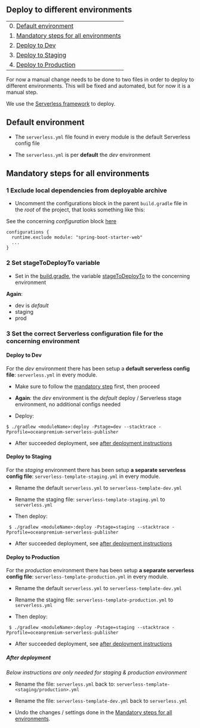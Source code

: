 ## Deploy to different environments

|                                                                              |
|------------------------------------------------------------------------------|
| 0. [Default environment](#markdown-header-default-environment)           |
| 1. [Mandatory steps for all environments](#markdown-header-mandatory-steps-for-all-environments)|
| 2. [Deploy to Dev](#markdown-header-deploy-to-dev)           |
| 3. [Deploy to Staging](#markdown-header-deploy-to-staging)     |
| 4. [Deploy to Production](#markdown-header-deploy-to-production)                             |

For now a manual change needs to be done to two files in order to deploy to different environments.
This will be fixed and automated, but for now it is a manual step.

We use the [Serverless framework](https://serverless.com) to deploy.

## Default environment

- The `serverless.yml` file found in every module is the default Serverless config file

- The `serverless.yml` is per **default** the _dev_ environment

## Mandatory steps for all environments

### 1 Exclude local dependencies from deployable archive

-  Uncomment the configurations block in the parent `build.gradle` file in the _root_ of the project, that looks something like this:

See the concerning _configuration_ block [here](https://bitbucket.org/oceanpremium/ocean-premium-api/src/0d0267dee6352416585faa3165a12f0fad583fe8/build.gradle#lines-233:241)

```
configurations {
  runtime.exclude module: "spring-boot-starter-web"
  ...
}
```

### 2 Set stageToDeployTo variable 

- Set in the [build.gradle](https://bitbucket.org/oceanpremium/ocean-premium-api/src/fbbe4dbaa85d3778586714bd3b734ff93711da05/build.gradle#lines-291:293), the variable [stageToDeployTo](https://bitbucket.org/oceanpremium/ocean-premium-api/src/fbbe4dbaa85d3778586714bd3b734ff93711da05/build.gradle#lines-291:293) to the concerning environment

**Again**: 

- dev is _default_ 
- staging 
- prod

### 3 Set the correct Serverless configuration file for the concerning environment

#### Deploy to Dev

For the _dev_ environment there has been setup a **default serverless config file**: `serverless.yml` in every module.


- Make sure to follow the [mandatory step](#markdown-header-mandatory-steps-for-all-environments) first, then proceed

- **Again**: the _dev_ environment is the _default_ deploy / Serverless stage environment, no additional configs needed

- Deploy:

```
$ ./gradlew <moduleName>:deploy -Pstage=dev --stacktrace -Pprofile=oceanpremium-serverless-publisher
```

- After succeeded deployment, see [after deployment instructions](#markdown-header-after-deployment)

#### Deploy to Staging

For the _staging_ environment there has been setup **a separate serverless config file**:
`serverless-template-staging.yml` in every module. 

- Rename the default `serverless.yml` to `serverless-template-dev.yml` 

- Rename the staging file: `serverless-template-staging.yml` to `serverless.yml`

- Then deploy:

```
 $ ./gradlew <moduleName>:deploy -Pstage=staging --stacktrace -Pprofile=oceanpremium-serverless-publisher
```

- After succeeded deployment, see [after deployment instructions](#markdown-header-after-deployment)

#### Deploy to Production

For the _production_ environment there has been setup **a separate serverless config file**: `serverless-template-production.yml` in every module.

- Rename the default `serverless.yml` to `serverless-template-dev.yml` 

- Rename the staging file: `serverless-template-production.yml` to `serverless.yml`

- Then deploy:

```
 $ ./gradlew <moduleName>:deploy -Pstage=staging --stacktrace -Pprofile=oceanpremium-serverless-publisher
```

- After succeeded deployment, see [after deployment instructions](#markdown-header-after-deployment)

##### After deployment

*Below instructions are only needed for _staging & production_ environment*

- Rename the file: `serverless.yml` back to: `serverless-template-<staging/production>.yml` 

- Rename the file: `serverless-template-dev.yml` back to `serverless.yml`

- Undo the changes / settings done in the [Mandatory steps for all environments](#markdown-header-mandatory-steps-for-all-environments).